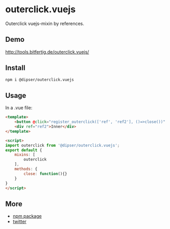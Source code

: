 # outerclick.vuejs

Outerclick vuejs-mixin by references.


## Demo

http://tools.bitfertig.de/outerclick.vuejs/


## Install

```bash
npm i @dipser/outerclick.vuejs
```


## Usage

In a .vue file:

```html
<template>
    <button @click="register_outerclick(['ref', 'ref2'], ()=>close())" ref="ref"></button>
    <div ref="ref2">Inner</div>
</template>

<script>
import outerclick from '@dipser/outerclick.vuejs';
export default {
    mixins: [
        outerclick
    ],
    methods: {
        close: function(){}
    }
}
</script>
```



## More
* [npm package](https://www.npmjs.com/package/@dipser/outerclick.vuejs)
* [twitter](https://twitter.com/dipser)